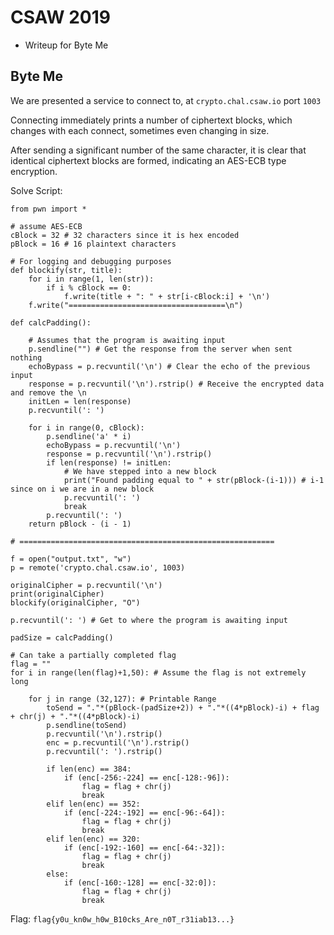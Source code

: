 # CSAW 2019
- Writeup for Byte Me

## Byte Me
We are presented a service to connect to, at `crypto.chal.csaw.io` port `1003`

Connecting immediately prints a number of ciphertext blocks, which changes with each connect, sometimes even changing in size.

After sending a significant number of the same character, it is clear that identical ciphertext blocks are formed, indicating an AES-ECB type encryption.

Solve Script:
```
from pwn import *

# assume AES-ECB
cBlock = 32 # 32 characters since it is hex encoded
pBlock = 16 # 16 plaintext characters

# For logging and debugging purposes
def blockify(str, title):
	for i in range(1, len(str)):
		if i % cBlock == 0:
			f.write(title + ": " + str[i-cBlock:i] + '\n')
	f.write("===================================\n")

def calcPadding():

	# Assumes that the program is awaiting input
	p.sendline("") # Get the response from the server when sent nothing
	echoBypass = p.recvuntil('\n') # Clear the echo of the previous input
	response = p.recvuntil('\n').rstrip() # Receive the encrypted data and remove the \n
	initLen = len(response)
	p.recvuntil(': ')

	for i in range(0, cBlock):
		p.sendline('a' * i)
		echoBypass = p.recvuntil('\n')
		response = p.recvuntil('\n').rstrip()
		if len(response) != initLen:
			# We have stepped into a new block
			print("Found padding equal to " + str(pBlock-(i-1))) # i-1 since on i we are in a new block
			p.recvuntil(': ')
			break
		p.recvuntil(': ')
	return pBlock - (i - 1)

# =========================================================

f = open("output.txt", "w")
p = remote('crypto.chal.csaw.io', 1003)

originalCipher = p.recvuntil('\n')
print(originalCipher)
blockify(originalCipher, "O")

p.recvuntil(': ') # Get to where the program is awaiting input

padSize = calcPadding()

# Can take a partially completed flag
flag = ""
for i in range(len(flag)+1,50): # Assume the flag is not extremely long

	for j in range (32,127): # Printable Range
		toSend = "."*(pBlock-(padSize+2)) + "."*((4*pBlock)-i) + flag + chr(j) + "."*((4*pBlock)-i)
		p.sendline(toSend)
		p.recvuntil('\n').rstrip()
		enc = p.recvuntil('\n').rstrip()
		p.recvuntil(': ').rstrip()

		if len(enc) == 384:
			if (enc[-256:-224] == enc[-128:-96]):
				flag = flag + chr(j)
				break
		elif len(enc) == 352: 
			if (enc[-224:-192] == enc[-96:-64]):
				flag = flag + chr(j)
				break
		elif len(enc) == 320:
			if (enc[-192:-160] == enc[-64:-32]):
				flag = flag + chr(j)
				break
		else:
			if (enc[-160:-128] == enc[-32:0]):
				flag = flag + chr(j)
				break
```

Flag: `flag{y0u_kn0w_h0w_B10cks_Are_n0T_r31iab13...}`
